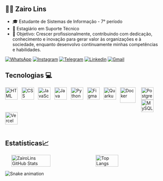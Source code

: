 
## 👨‍💻 Zairo Lins
- 🎓 Estudante de Sistemas de Informação - 7° período
- 🚀 Estagiário em Suporte Técnico 
- 🎯 Objetivo: Crescer profissionalmente, contribuindo com dedicação, conhecimento e inovação para gerar valor às organizações e à sociedade, enquanto desenvolvo continuamente minhas competências e habilidades.

[![WhatsApp](https://img.shields.io/badge/WhatsApp-25D366?style=for-the-badge&logo=whatsapp&logoColor=white)](https://wa.me/5563999953031)
[![Instagram](https://img.shields.io/badge/Instagram-E4405F?style=for-the-badge&logo=instagram&logoColor=white)](https://www.instagram.com/lins_ribeir0)
[![Telegram](https://img.shields.io/badge/Telegram-2CA5E0?style=for-the-badge&logo=telegram&logoColor=white)](https://t.me/ZairoLins)
[![Linkedin](https://img.shields.io/badge/LinkedIn-0077B5?style=for-the-badge&logo=linkedin&logoColor=white)](https://www.linkedin.com/in/ZairoLins/)
[![Gmail](https://img.shields.io/badge/Gmail-D14836?style=for-the-badge&logo=gmail&logoColor=white)](mailto:zairolins15@gmail.com)

## Tecnologias 💻

<p>
  <img
    align="left"
    alt="HTML"
    title="HTML"
    width="40px"
    style="padding-right: 10px;"
    src="https://cdn.jsdelivr.net/gh/devicons/devicon@latest/icons/html5/html5-original.svg"
  />

  <img
    align="left"
    alt="CSS"
    title="CSS"
    width="40px"
    style="padding-right: 10px;"
    src="https://cdn.jsdelivr.net/gh/devicons/devicon@latest/icons/css3/css3-original.svg"
  />

  <img
    align="left"
    alt="JavaScript"
    title="JavaScript"
    width="40px"
    style="padding-right: 10px;"
    src="https://cdn.jsdelivr.net/gh/devicons/devicon@latest/icons/javascript/javascript-original.svg"
  />

  <img
    align="left"
    alt="Java"
    title="Java"
    width="40px"
    style="padding-right: 10px;"
    src="https://cdn.jsdelivr.net/gh/devicons/devicon@latest/icons/java/java-original.svg"
  />

  <img
    align="left"
    alt="Python"
    title="Python"
    width="40px"
    style="padding-right: 10px;"
    src="https://cdn.jsdelivr.net/gh/devicons/devicon@latest/icons/python/python-original.svg"
  />

  <img
    align="left"
    alt="Figma"
    title="Figma"
    width="40px"
    style="padding-right: 10px;"
    src="https://cdn.jsdelivr.net/gh/devicons/devicon@latest/icons/figma/figma-original.svg"
  />

  <img
    align="left"
    alt="Quarkus"
    title="Quarkus"
    width="40px"
    style="padding-right: 10px;"
    src="https://design.jboss.org/quarkus/logo/final/SVG/quarkus_icon_rgb_default.svg"
  />

  <img
    align="left"
    alt="Docker"
    title="Docker"
    width="50px"
    style="padding-right: 15px;"
    src="https://cdn.jsdelivr.net/gh/devicons/devicon@latest/icons/docker/docker-plain.svg"
  />

  <img
    align="left"
    alt="PostgreSQL"
    title="PostgreSQL"
    width="40px"
    style="padding-right: 10px;"
    src="https://cdn.jsdelivr.net/gh/devicons/devicon@latest/icons/postgresql/postgresql-original.svg"
  />

  <img
    align="left"
    alt="MySQL"
    title="MySQL"
    width="40px"
    style="padding-right: 10px;"
    src="https://cdn.jsdelivr.net/gh/devicons/devicon@latest/icons/mysql/mysql-original.svg"
  />
  
  <img
  align="left"
  alt="Vercel"
  title="Vercel"
  width="40px"
  style="padding-right: 10px;"
  src="https://assets.vercel.com/image/upload/v1662130559/front/favicon/vercel/180x180.png"
/>

</p>

<br clear="both"/>
<br/> 

## Estatísticas📈

<div style="display: flex; justify-content: center; gap: 20px;"> 
  <img src="https://github-readme-stats.vercel.app/api?username=ZairoLins&show_icons=true&theme=radical&rank_icon=github&locale=pt-br" alt="ZairoLins GitHub Stats" width="50%"> 
  <img src="https://github-readme-stats.vercel.app/api/top-langs/?username=Zairolins&theme=radical&layout=compact&langs_count=6&locale=pt-br" alt="Top Langs" width="38%"> 
</div>

![Snake animation](https://github.com/ZairoLins/ZairoLins/.github/Workflows/cobrinha.yml)



